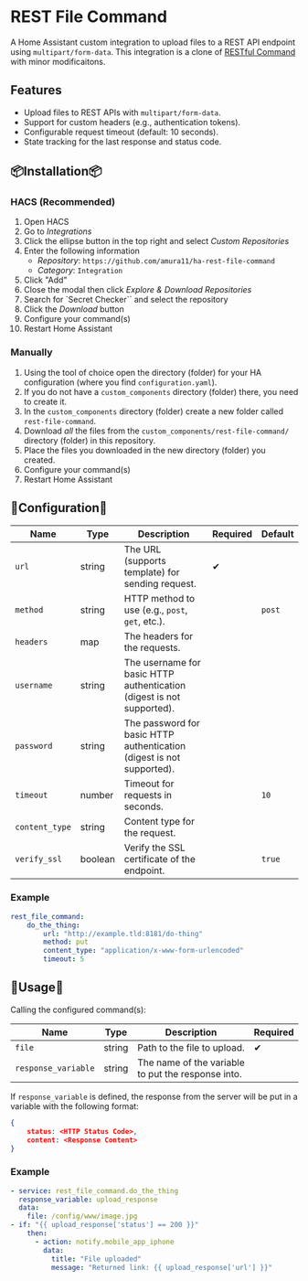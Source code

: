 # REST File Command

A Home Assistant custom integration to upload files to a REST API endpoint using `multipart/form-data`. This integration is a clone of [RESTful Command](https://github.com/home-assistant/core/tree/dev/homeassistant/components/rest_command) with minor modificaitons.

## Features

-   Upload files to REST APIs with `multipart/form-data`.
-   Support for custom headers (e.g., authentication tokens).
-   Configurable request timeout (default: 10 seconds).
-   State tracking for the last response and status code.

## 📦Installation📦

### HACS (Recommended)

1. Open HACS
1. Go to _Integrations_
1. Click the ellipse button in the top right and select _Custom Repositories_
1. Enter the following information
    - _Repository_: `https://github.com/amura11/ha-rest-file-command`
    - _Category_: `Integration`
1. Click "Add"
1. Close the modal then click _Explore & Download Repositories_
1. Search for `Secret Checker`` and select the repository
1. Click the _Download_ button
1. Configure your command(s)
1. Restart Home Assistant

### Manually

1. Using the tool of choice open the directory (folder) for your HA configuration (where you find `configuration.yaml`).
1. If you do not have a `custom_components` directory (folder) there, you need to create it.
1. In the `custom_components` directory (folder) create a new folder called `rest-file-command`.
1. Download _all_ the files from the `custom_components/rest-file-command/` directory (folder) in this repository.
1. Place the files you downloaded in the new directory (folder) you created.
1. Configure your command(s)
1. Restart Home Assistant

## 🔧Configuration🔧

| Name           | Type    | Description                                                           | Required | Default |
| -------------- | ------- | --------------------------------------------------------------------- | -------- | ------- |
| `url`          | string  | The URL (supports template) for sending request.                      | ✔        |         |
| `method`       | string  | HTTP method to use (e.g., `post`, `get`, etc.).                       |          | `post`  |
| `headers`      | map     | The headers for the requests.                                         |          |         |
| `username`     | string  | The username for basic HTTP authentication (digest is not supported). |          |         |
| `password`     | string  | The password for basic HTTP authentication (digest is not supported). |          |         |
| `timeout`      | number  | Timeout for requests in seconds.                                      |          | `10`    |
| `content_type` | string  | Content type for the request.                                         |          |         |
| `verify_ssl`   | boolean | Verify the SSL certificate of the endpoint.                           |          | `true`  |

### Example

```yaml
rest_file_command:
    do_the_thing:
        url: "http://example.tld:8181/do-thing"
        method: put
        content_type: "application/x-www-form-urlencoded"
        timeout: 5
```

## 📄Usage📄

Calling the configured command(s):

| Name                | Type   | Description                                        | Required |
| ------------------- | ------ | -------------------------------------------------- | -------- |
| `file`              | string | Path to the file to upload.                        | ✔        |
| `response_variable` | string | The name of the variable to put the response into. |          |

If `response_variable` is defined, the response from the server will be put in a variable with the following format:

```json
{
    status: <HTTP Status Code>,
    content: <Response Content>
}
```

### Example

```yaml
- service: rest_file_command.do_the_thing
  response_variable: upload_response
  data:
    file: /config/www/image.jpg
- if: "{{ upload_response['status'] == 200 }}"
    then:
      - action: notify.mobile_app_iphone
        data:
          title: "File uploaded"
          message: "Returned link: {{ upload_response['url'] }}"
```
